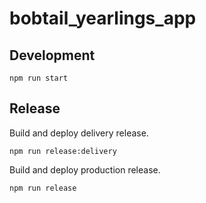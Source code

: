 # bobtail_yearlings_app

## Development

```
npm run start
```

## Release

Build and deploy delivery release.

```
npm run release:delivery
```

Build and deploy production release.

```
npm run release
```
